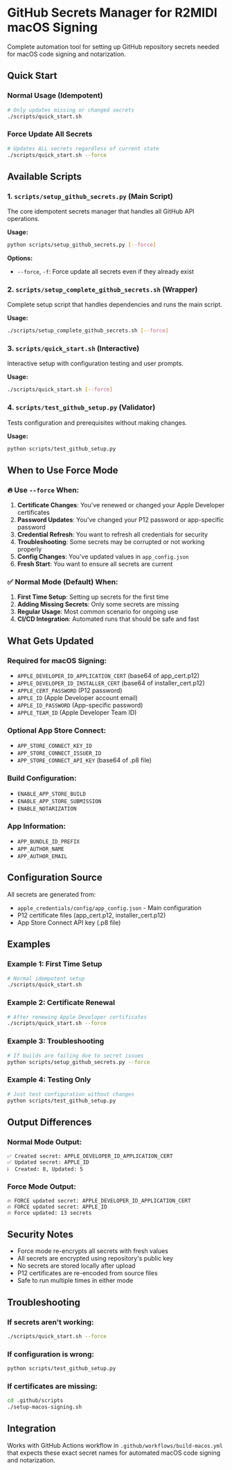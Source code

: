 # GitHub Secrets Manager for R2MIDI macOS Signing

Complete automation tool for setting up GitHub repository secrets needed for macOS code signing and notarization.

## Quick Start

### Normal Usage (Idempotent)
```bash
# Only updates missing or changed secrets
./scripts/quick_start.sh
```

### Force Update All Secrets
```bash  
# Updates ALL secrets regardless of current state
./scripts/quick_start.sh --force
```

## Available Scripts

### 1. `scripts/setup_github_secrets.py` (Main Script)
The core idempotent secrets manager that handles all GitHub API operations.

**Usage:**
```bash
python scripts/setup_github_secrets.py [--force]
```

**Options:**
- `--force`, `-f`: Force update all secrets even if they already exist

### 2. `scripts/setup_complete_github_secrets.sh` (Wrapper)
Complete setup script that handles dependencies and runs the main script.

**Usage:**
```bash
./scripts/setup_complete_github_secrets.sh [--force]
```

### 3. `scripts/quick_start.sh` (Interactive)
Interactive setup with configuration testing and user prompts.

**Usage:**
```bash
./scripts/quick_start.sh [--force]
```

### 4. `scripts/test_github_setup.py` (Validator)
Tests configuration and prerequisites without making changes.

**Usage:**
```bash
python scripts/test_github_setup.py
```

## When to Use Force Mode

### 🔥 Use `--force` When:

1. **Certificate Changes**: You've renewed or changed your Apple Developer certificates
2. **Password Updates**: You've changed your P12 password or app-specific password
3. **Credential Refresh**: You want to refresh all credentials for security
4. **Troubleshooting**: Some secrets may be corrupted or not working properly
5. **Config Changes**: You've updated values in `app_config.json`
6. **Fresh Start**: You want to ensure all secrets are current

### ✅ Normal Mode (Default) When:

1. **First Time Setup**: Setting up secrets for the first time
2. **Adding Missing Secrets**: Only some secrets are missing
3. **Regular Usage**: Most common scenario for ongoing use
4. **CI/CD Integration**: Automated runs that should be safe and fast

## What Gets Updated

### Required for macOS Signing:
- `APPLE_DEVELOPER_ID_APPLICATION_CERT` (base64 of app_cert.p12)
- `APPLE_DEVELOPER_ID_INSTALLER_CERT` (base64 of installer_cert.p12)
- `APPLE_CERT_PASSWORD` (P12 password)
- `APPLE_ID` (Apple Developer account email)
- `APPLE_ID_PASSWORD` (App-specific password)
- `APPLE_TEAM_ID` (Apple Developer Team ID)

### Optional App Store Connect:
- `APP_STORE_CONNECT_KEY_ID`
- `APP_STORE_CONNECT_ISSUER_ID` 
- `APP_STORE_CONNECT_API_KEY` (base64 of .p8 file)

### Build Configuration:
- `ENABLE_APP_STORE_BUILD`
- `ENABLE_APP_STORE_SUBMISSION`
- `ENABLE_NOTARIZATION`

### App Information:
- `APP_BUNDLE_ID_PREFIX`
- `APP_AUTHOR_NAME`
- `APP_AUTHOR_EMAIL`

## Configuration Source

All secrets are generated from:
- `apple_credentials/config/app_config.json` - Main configuration
- P12 certificate files (app_cert.p12, installer_cert.p12)
- App Store Connect API key (.p8 file)

## Examples

### Example 1: First Time Setup
```bash
# Normal idempotent setup
./scripts/quick_start.sh
```

### Example 2: Certificate Renewal
```bash
# After renewing Apple Developer certificates
./scripts/quick_start.sh --force
```

### Example 3: Troubleshooting
```bash
# If builds are failing due to secret issues
python scripts/setup_github_secrets.py --force
```

### Example 4: Testing Only
```bash
# Just test configuration without changes
python scripts/test_github_setup.py
```

## Output Differences

### Normal Mode Output:
```
✅ Created secret: APPLE_DEVELOPER_ID_APPLICATION_CERT
✅ Updated secret: APPLE_ID
ℹ️  Created: 8, Updated: 5
```

### Force Mode Output:
```
🔥 FORCE updated secret: APPLE_DEVELOPER_ID_APPLICATION_CERT
🔥 FORCE updated secret: APPLE_ID
🔥 Force updated: 13 secrets
```

## Security Notes

- Force mode re-encrypts all secrets with fresh values
- All secrets are encrypted using repository's public key
- No secrets are stored locally after upload
- P12 certificates are re-encoded from source files
- Safe to run multiple times in either mode

## Troubleshooting

### If secrets aren't working:
```bash
./scripts/quick_start.sh --force
```

### If configuration is wrong:
```bash
python scripts/test_github_setup.py
```

### If certificates are missing:
```bash
cd .github/scripts
./setup-macos-signing.sh
```

## Integration

Works with GitHub Actions workflow in `.github/workflows/build-macos.yml` that expects these exact secret names for automated macOS code signing and notarization.
